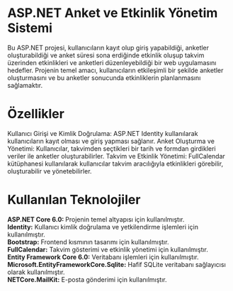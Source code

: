 # ASP.NET Anket ve Etkinlik Yönetim Sistemi
Bu ASP.NET projesi, kullanıcıların kayıt olup giriş yapabildiği, anketler oluşturabildiği ve anket süresi sona erdiğinde etkinlik oluşup takvim üzerinden etkinlikleri ve anketleri düzenleyebildiği bir web uygulamasını hedefler. Projenin temel amacı, kullanıcıların etkileşimli bir şekilde anketler oluşturmasını ve bu anketler sonucunda etkinliklerin planlanmasını sağlamaktır.

# Özellikler
Kullanıcı Girişi ve Kimlik Doğrulama: ASP.NET Identity kullanılarak kullanıcıların kayıt olması ve giriş yapması sağlanır.
Anket Oluşturma ve Yönetimi: Kullanıcılar, takvimden seçtikleri bir tarih ve formdan girdikleri veriler ile anketler oluşturabilirler.
Takvim ve Etkinlik Yönetimi: FullCalendar kütüphanesi kullanılarak kullanıcılar takvim aracılığıyla etkinlikleri görebilir, oluşturabilir ve yönetebilirler.
# Kullanılan Teknolojiler
<b>ASP.NET Core 6.0: </b> Projenin temel altyapısı için kullanılmıştır.  
<b>Identity:</b> Kullanıcı kimlik doğrulama ve yetkilendirme işlemleri için kullanılmıştır.  
<b>Bootstrap:</b> Frontend kısmının tasarımı için kullanılmıştır.  
<b>FullCalendar:</b> Takvim gösterimi ve etkinlik yönetimi için kullanılmıştır.  
<b>Entity Framework Core 6.0:</b> Veritabanı işlemleri için kullanılmıştır.  
<b>Microsoft.EntityFrameworkCore.Sqlite:</b> Hafif SQLite veritabanı sağlayıcısı olarak kullanılmıştır.  
<b>NETCore.MailKit:</b> E-posta gönderimi için kullanılmıştır.
